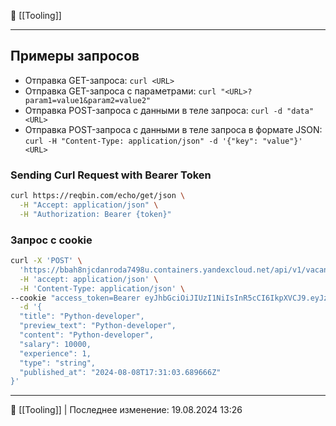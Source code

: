 📂 [[Tooling]]

----
## Примеры запросов

- Отправка GET-запроса: `curl <URL>`
- Отправка GET-запроса с параметрами: `curl "<URL>?param1=value1&param2=value2"`
- Отправка POST-запроса с данными в теле запроса: `curl -d "data" <URL>`
- Отправка POST-запроса с данными в теле запроса в формате JSON: `curl -H "Content-Type: application/json" -d '{"key": "value"}' <URL>`

### Sending Curl Request with Bearer Token

```bash
curl https://reqbin.com/echo/get/json \
  -H "Accept: application/json" \
  -H "Authorization: Bearer {token}"
```
### Запрос с cookie

```bash
curl -X 'POST' \
  'https://bbah8njcdanroda7498u.containers.yandexcloud.net/api/v1/vacancies' \
  -H 'accept: application/json' \
  -H 'Content-Type: application/json' \
--cookie "access_token=Bearer eyJhbGciOiJIUzI1NiIsInR5cCI6IkpXVCJ9.eyJzdWIiOiIxNzA0N2RhMi02ZGY5LTRkZjYtODQwMi0zZGNjZmI0NmFiNGUiLCJleHAiOjE3MjMxMzk0OTl9.XWGEXR6w2afbRQz5GXp4HWlLjN-nuDsVfZxfx9d4F50" \
  -d '{
  "title": "Python-developer",
  "preview_text": "Python-developer",
  "content": "Python-developer",
  "salary": 10000,
  "experience": 1,
  "type": "string",
  "published_at": "2024-08-08T17:31:03.689666Z"
}'
```


----
📂 [[Tooling]] | Последнее изменение: 19.08.2024 13:26